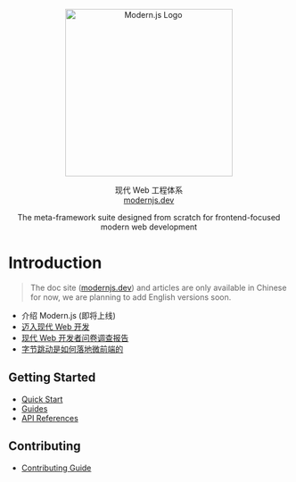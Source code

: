 
<p align="center">
  <a href="https://modernjs.dev" target="blank"><img src="https://lf3-static.bytednsdoc.com/obj/eden-cn/ylaelkeh7nuhfnuhf/modernjs-cover.png" width="300" alt="Modern.js Logo" /></a>
</p>
<p align="center">
现代 Web 工程体系
  <br/>
  <a href="https://modernjs.dev" target="blank">
    modernjs.dev
  </a>
</p>
<p align="center">
  The meta-framework suite designed from scratch for frontend-focused modern web development
</p>

# Introduction

> The doc site ([modernjs.dev](https://modernjs.dev)) and articles are only available in Chinese for now, we are planning to add English versions soon.

- 介绍 Modern.js (即将上线)
- [迈入现代 Web 开发](https://zhuanlan.zhihu.com/p/386607009)
- [现代 Web 开发者问卷调查报告](https://zhuanlan.zhihu.com/p/403206195)
- [字节跳动是如何落地微前端的](https://mp.weixin.qq.com/s/L9wbfNG5fTXF5bx7dcgj4Q)

## Getting Started

- [Quick Start](https://modernjs.dev/start)
- [Guides](https://modernjs.dev/guides)
- [API References](https://modernjs.dev/api)

## Contributing

- [Contributing Guide](https://github.com/modern-js-dev/modern.js/blob/main/Contribution.md)
